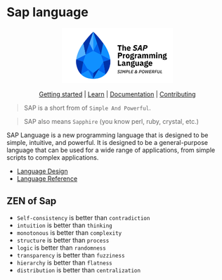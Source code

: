 # Sap language

<div align="center">
  <picture>
    <img alt="The SAP Programming Language: Simple And Powerful"
         src="./SAP.svg"
         width="50%">
  </picture>

[Getting started](../reference/README.md) | [Learn](../tutorial/README.md) | [Documentation](../reference/README.md) | [Contributing](../CONTRIBUTING.md)
</div>


> SAP is a short from of `Simple And Powerful`.

> SAP also means `Sapphire`  (you know perl, ruby, crystal, etc.)

SAP Language is a new programming language that is designed to be simple, intuitive, and powerful. It is designed to be a general-purpose language that can be used for a wide range of applications, from simple scripts to complex applications.


- [Language Design](../Design.md)
- [Language Reference](../reference/README.md)


## ZEN of Sap


- `Self-consistency` is better than `contradiction`
- `intuition` is better than `thinking`
- `monotonous` is better than `complexity`
- `structure` is better than `process`
- `logic` is better than `randomness`
- `transparency` is better than `fuzziness`
- `hierarchy` is better than `flatness`
- `distribution` is better than `centralization`



